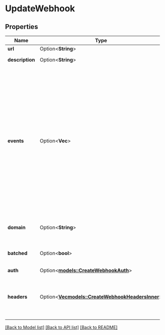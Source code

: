 # UpdateWebhook

## Properties

Name | Type | Description | Notes
------------ | ------------- | ------------- | -------------
**url** | Option<**String**> | URL of the webhook | [optional]
**description** | Option<**String**> | Description of the webhook | [optional]
**events** | Option<**Vec<String>**> | - Events triggering the webhook. Possible values for **Transactional** type webhook: #### `sent` OR `request`, `delivered`, `hardBounce`, `softBounce`, `blocked`, `spam`, `invalid`, `deferred`, `click`, `opened`, `uniqueOpened` and `unsubscribed` - Possible values for **Marketing** type webhook: #### `spam`, `opened`, `click`, `hardBounce`, `softBounce`, `unsubscribed`, `listAddition` & `delivered` - Possible values for **Inbound** type webhook: #### `inboundEmailProcessed`  | [optional]
**domain** | Option<**String**> | Inbound domain of webhook, used in case of event type `inbound` | [optional]
**batched** | Option<**bool**> | Batching configuration of the webhook, we send batched webhooks if its true | [optional]
**auth** | Option<[**models::CreateWebhookAuth**](createWebhook_auth.md)> |  | [optional]
**headers** | Option<[**Vec<models::CreateWebhookHeadersInner>**](createWebhook_headers_inner.md)> | The headers sent with the request to the webhook. Header format: \"headers\": [{ \"key\": \"cf-secret\",\"value\": \"test-header-value\"}]  | [optional]

[[Back to Model list]](../README.md#documentation-for-models) [[Back to API list]](../README.md#documentation-for-api-endpoints) [[Back to README]](../README.md)


